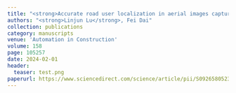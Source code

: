 ```yaml
---
title: "<strong>Accurate road user localization in aerial images captured by unmanned aerial vehicles</strong>"
authors: "<strong>Linjun Lu</strong>, Fei Dai"
collection: publications
category: manuscripts
venue: 'Automation in Construction'
volume: 158
page: 105257
date: 2024-02-01
header:
  teaser: test.png
paperurl: https://www.sciencedirect.com/science/article/pii/S0926580523005174
---
```


